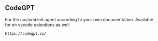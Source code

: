 ## CodeGPT
For the customized agent according to your own documentation.
Available for on vscode extentions as well
```
https://codegpt.co/
```